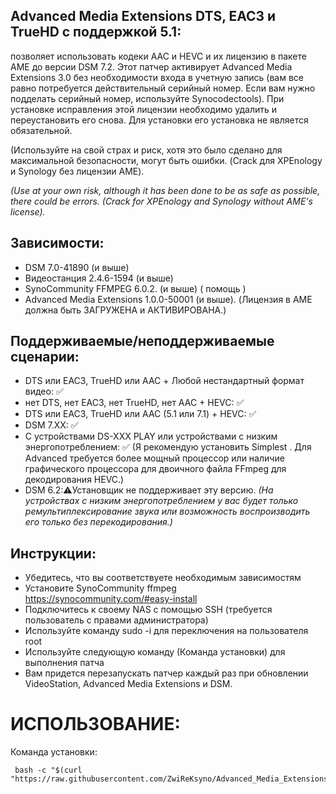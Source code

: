 
## Advanced Media Extensions DTS, EAC3 и TrueHD с поддержкой 5.1: 
позволяет использовать кодеки AAC и HEVC и их лицензию в пакете AME до версии DSM 7.2. Этот патчер активирует Advanced Media Extensions 3.0 без необходимости входа в учетную запись (вам все равно потребуется действительный серийный номер. Если вам нужно подделать серийный номер, используйте Synocodectools). При установке исправления этой лицензии   необходимо удалить и переустановить его снова. Для установки   его установка не является обязательной.

(Используйте на свой страх и риск, хотя это было сделано для максимальной безопасности, могут быть ошибки. (Crack для XPEnology и Synology без лицензии AME).

*(Use at your own risk, although it has been done to be as safe as possible, there could be errors. (Crack for XPEnology and Synology without AME's license).*

## Зависимости:
- DSM 7.0-41890 (и выше)
- Видеостанция 2.4.6-1594 (и выше)
- SynoCommunity FFMPEG 6.0.2. (и выше) ( помощь )
- Advanced Media Extensions 1.0.0-50001 (и выше). (Лицензия в AME должна быть ЗАГРУЖЕНА и АКТИВИРОВАНА.)

## Поддерживаемые/неподдерживаемые сценарии:
- DTS или EAC3, TrueHD или AAC + Любой нестандартный формат видео: ✅
- нет DTS, нет EAC3, нет TrueHD, нет AAC + HEVC: ✅
- DTS или EAC3, TrueHD или AAC (5.1 или 7.1) + HEVC: ✅
- DSM 7.XX: ✅
- С устройствами DS-XXX PLAY или устройствами с низким энергопотреблением: ✅ (Я рекомендую установить Simplest  . Для Advanced требуется более мощный процессор или наличие графического процессора для двоичного файла FFmpeg для декодирования HEVC.)
- DSM 6.2:⚠️Установщик не поддерживает эту версию.
*(На устройствах с низким энергопотреблением у вас будет только ремультиплексирование звука или возможность воспроизводить его только без перекодирования.)*

## Инструкции:
- Убедитесь, что вы соответствуете необходимым зависимостям
- Установите SynoCommunity ffmpeg https://synocommunity.com/#easy-install
- Подключитесь к своему NAS с помощью SSH (требуется пользователь с правами администратора)
- Используйте команду sudo -i для переключения на пользователя root
- Используйте следующую команду (Команда установки) для выполнения патча
- Вам придется перезапускать патчер каждый раз при обновлении VideoStation, Advanced Media Extensions и DSM.

# ИСПОЛЬЗОВАНИЕ:
Команда установки:
```
 bash -c "$(curl "https://raw.githubusercontent.com/ZwiReKsyno/Advanced_Media_Extensions/main/installer.sh")"
```

